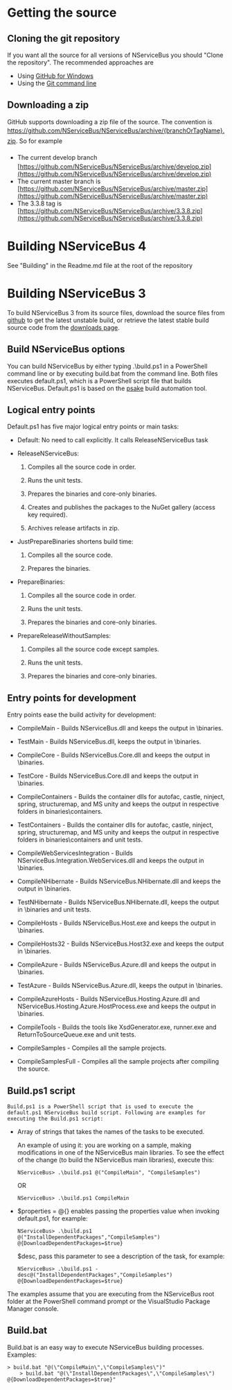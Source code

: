 <!--
title: "Building NServiceBus from Source Files"
tags: 
-->
Getting the source
==================

Cloning the git repository
--------------------------

If you want all the source for all versions of NServiceBus you should
"Clone the repository". The recommended approaches are

-   Using [GitHub for Windows](http://windows.github.com/)
-   Using the [Git command
    line](http://git-scm.com/book/en/Git-Basics-Getting-a-Git-Repository)

Downloading a zip
-----------------

GitHub supports downloading a zip file of the source. The convention is
<span style="font-size: 14px; line-height: 24px;">https://github.com/NServiceBus/NServiceBus/archive/{branchOrTagName}.zip. So for example</span>

-   <span style="font-size: 14px; line-height: 24px;">The current
    develop branch
    </span>[https://github.com/NServiceBus/NServiceBus/archive/develop.zip](https://github.com/NServiceBus/NServiceBus/archive/develop.zip)
-   The current master branch is
    [https://github.com/NServiceBus/NServiceBus/archive/master.zip](https://github.com/NServiceBus/NServiceBus/archive/master.zip)
-   The 3.3.8 tag is
    [https://github.com/NServiceBus/NServiceBus/archive/3.3.8.zip](https://github.com/NServiceBus/NServiceBus/archive/3.3.8.zip)

Building NServiceBus 4
======================

See "Building" in the Readme.md file at the root of the repository

Building NServiceBus 3
======================

To build NServiceBus 3 from its source files, download the source files from
[github](https://github.com/NServiceBus/NServiceBus/zipball/develop) to get the latest unstable build, or retrieve the latest stable build source code from the [downloads page](http://nservicebus.com/downloads.aspx).

Build NServiceBus options
-------------------------

You can build NServiceBus by either typing .\\build.ps1 in a PowerShell command line or by executing build.bat from the command line. Both files executes default.ps1, which is a PowerShell script file that builds NServiceBus. Default.ps1 is based on the
[psake](http://github.com/psake/psake) build automation tool.

Logical entry points
--------------------

Default.ps1 has five major logical entry points or main tasks:

-   Default: No need to call explicitly. It calls ReleaseNServiceBus
    task

-   ReleaseNServiceBus:

    1.  Compiles all the source code in order.

    2.  Runs the unit tests.

    3.  Prepares the binaries and core-only binaries.

    4.  Creates and publishes the packages to the NuGet gallery (access
        key required).

    5.  Archives release artifacts in zip.

-   JustPrepareBinaries shortens build time:

    1.  Compiles all the source code.

    2.  Prepares the binaries.

-   PrepareBinaries:

    1.  Compiles all the source code in order.

    2.  Runs the unit tests.

    3.  Prepares the binaries and core-only binaries.

-   PrepareReleaseWithoutSamples:

    1.  Compiles all the source code except samples.

    2.  Runs the unit tests.

    3.  Prepares the binaries and core-only binaries.

Entry points for development
----------------------------

Entry points ease the build activity for development:

-   CompileMain - Builds NServiceBus.dll and keeps the output in
    \\binaries.

-   TestMain - Builds NServiceBus.dll, keeps the output in \\binaries.

-   CompileCore - Builds NServiceBus.Core.dll and keeps the output in
    \\binaries.

-   TestCore - Builds NServiceBus.Core.dll and keeps the output in
    \\binaries.

-   CompileContainers - Builds the container dlls for autofac, castle,
    ninject, spring, structuremap, and MS unity and keeps the output in
    respective folders in binaries\\containers.

-   TestContainers - Builds the container dlls for autofac, castle,
    ninject, spring, structuremap, and MS unity and keeps the output in
    respective folders in binaries\\containers and unit tests.

-   CompileWebServicesIntegration - Builds
    NServiceBus.Integration.WebServices.dll and keeps the output in
    \\binaries.

-   CompileNHibernate - Builds NServiceBus.NHibernate.dll and keeps the
    output in \\binaries.

-   TestNHibernate - Builds NServiceBus.NHibernate.dll, keeps the output
    in \\binaries and unit tests.

-   CompileHosts - Builds NServiceBus.Host.exe and keeps the output in
    \\binaries.

-   CompileHosts32 - Builds NServiceBus.Host32.exe and keeps the output
    in \\binaries.

-   CompileAzure - Builds NServiceBus.Azure.dll and keeps the output in
    \\binaries.

-   TestAzure - Builds NServiceBus.Azure.dll, keeps the output in
    \\binaries.

-   CompileAzureHosts - Builds NServiceBus.Hosting.Azure.dll and
    NServiceBus.Hosting.Azure.HostProcess.exe and keeps the output in
    \\binaries.

-   CompileTools - Builds the tools like XsdGenerator.exe, runner.exe
    and ReturnToSourceQueue.exe and unit tests.

-   CompileSamples - Compiles all the sample projects.

-   CompileSamplesFull - Compiles all the sample projects after
    compiling the source.

Build.ps1 script
----------------

    Build.ps1 is a PowerShell script that is used to execute the default.ps1 NServiceBus build script. Following are examples for executing the Build.ps1 script:

-   Array of strings that takes the names of the tasks to be executed.

    An example of using it: you are working on a sample, making
    modifications in one of the NServiceBus main libraries. To see the
    effect of the change (to build the NServiceBus main libraries),
    execute this:

    ~~~~ {.brush:csharp;}
    NServiceBus> .\build.ps1 @("CompileMain", "CompileSamples")
    ~~~~

    OR

    ~~~~ {.brush:csharp;}
    NServiceBus> .\build.ps1 CompileMain
    ~~~~

-   \$properties = @{} enables passing the properties value when
    invoking default.ps1, for example:

        NServiceBus> .\build.ps1 @("InstallDependentPackages","CompileSamples") @{DownloadDependentPackages=$true}

    \$desc, pass this parameter to see a description of the task, for
    example:

    ~~~~ {.brush:csharp;}
    NServiceBus> .\build.ps1 -desc@("InstallDependentPackages","CompileSamples") @{DownloadDependentPackages=$true}
    ~~~~

The examples assume that you are executing from the NServiceBus root folder at the PowerShell command prompt or the VisualStudio Package Manager console.

Build.bat
---------

Build.bat is an easy way to execute NServiceBus building processes. Examples:

    > build.bat "@(\"CompileMain\",\"CompileSamples\")"
        > build.bat "@(\"InstallDependentPackages\",\"CompileSamples\") @{DownloadDependentPackages=$true}"

